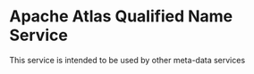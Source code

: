 # Apache Atlas Qualified Name Service
This service is intended to be used by other meta-data services 
